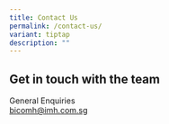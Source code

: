```yaml
---
title: Contact Us
permalink: /contact-us/
variant: tiptap
description: ""
---
```

<h2><strong>Get in touch with the team</strong></h2>
<p>General Enquiries
<br><a href="tel:" rel="noopener noreferrer nofollow" target="_blank"><u>bicomh@imh.com.sg</u></a>
</p>